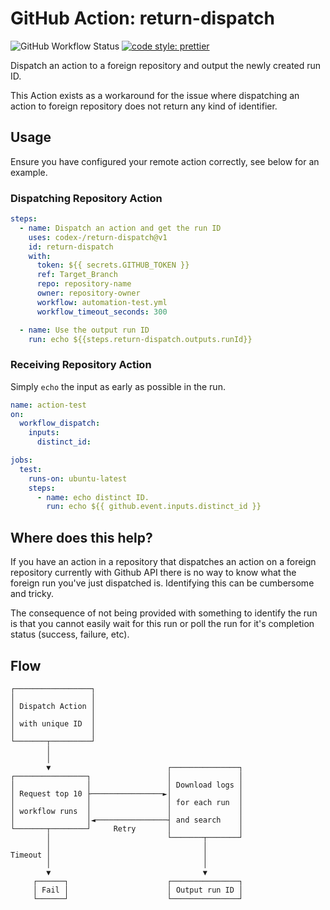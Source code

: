 # GitHub Action: return-dispatch

![GitHub Workflow Status](https://img.shields.io/github/workflow/status/codex-/return-dispatch/build-test?style=flat-square) [![code style: prettier](https://img.shields.io/badge/code_style-prettier-ff69b4.svg?style=flat-square)](https://github.com/prettier/prettier)

Dispatch an action to a foreign repository and output the newly created run ID.

This Action exists as a workaround for the issue where dispatching an action to foreign repository does not return any kind of identifier.

## Usage

Ensure you have configured your remote action correctly, see below for an example.

### Dispatching Repository Action

```yaml
steps:
  - name: Dispatch an action and get the run ID
    uses: codex-/return-dispatch@v1
    id: return-dispatch
    with:
      token: ${{ secrets.GITHUB_TOKEN }}
      ref: Target_Branch
      repo: repository-name
      owner: repository-owner
      workflow: automation-test.yml
      workflow_timeout_seconds: 300

  - name: Use the output run ID
    run: echo ${{steps.return-dispatch.outputs.runId}}
```

### Receiving Repository Action

Simply `echo` the input as early as possible in the run.

```yaml
name: action-test
on:
  workflow_dispatch:
    inputs:
      distinct_id:

jobs:
  test:
    runs-on: ubuntu-latest
    steps:
      - name: echo distinct ID.
        run: echo ${{ github.event.inputs.distinct_id }}
```

## Where does this help?

If you have an action in a repository that dispatches an action on a foreign repository currently with Github API there is no way to know what the foreign run you've just dispatched is. Identifying this can be cumbersome and tricky.

The consequence of not being provided with something to identify the run is that you cannot easily wait for this run or poll the run for it's completion status (success, failure, etc).

## Flow

```ascii
┌─────────────────┐
│                 │
│ Dispatch Action │
│                 │
│ with unique ID  │
│                 │
└───────┬─────────┘
        │
        │
        ▼                          ┌───────────────┐
┌────────────────┐                 │               │
│                │                 │ Download logs │
│ Request top 10 ├────────────────►│               │
│                │                 │ for each run  │
│ workflow runs  │                 │               │
│                │◄────────────────┤ and search    │
└───────┬────────┘     Retry       │               │
        │                          └───────┬───────┘
        │                                  │
Timeout │                                  │
        │                                  │
        ▼                                  ▼
     ┌──────┐                      ┌───────────────┐
     │ Fail │                      │ Output run ID │
     └──────┘                      └───────────────┘
```
